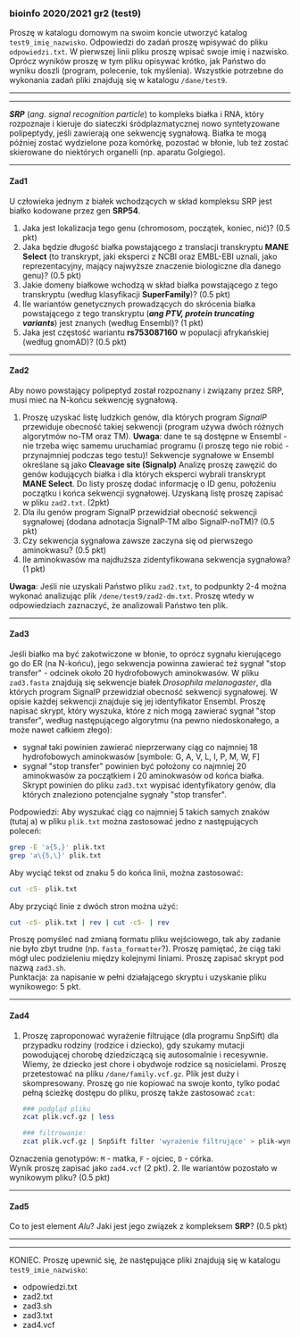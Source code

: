 ### bioinfo 2020/2021 gr2 (test9)  

Proszę w katalogu domowym na swoim koncie utworzyć katalog `test9_imię_nazwisko`. 
Odpowiedzi do zadań proszę wpisywać do pliku `odpowiedzi.txt`. W pierwszej linii pliku proszę wpisać swoje imię i nazwisko.
Oprócz wyników proszę w tym pliku opisywać krótko, jak Państwo do wyniku doszli (program, polecenie, tok myślenia).
Wszystkie potrzebne do wykonania zadań pliki znajdują się w katalogu `/dane/test9`.
***
***

***SRP*** (*ang. signal recognition particle*) to kompleks białka i RNA, który rozpoznaje i 
kieruje do siateczki śródplazmatycznej nowo syntetyzowane polipeptydy, jeśli zawierają one sekwencję sygnałową. 
Białka te mogą później zostać wydzielone poza komórkę, pozostać w błonie, lub też zostać 
skierowane do niektórych organelli (np. aparatu Golgiego).
***
#### Zad1    
U człowieka jednym z białek wchodzących w skład kompleksu SRP jest białko kodowane przez gen **SRP54**.

1. Jaka jest lokalizacja tego genu (chromosom, początek, koniec, nić)? (0.5 pkt)
2. Jaka będzie długość białka powstającego z translacji transkryptu **MANE Select** 
   (to transkrypt, jaki eksperci z NCBI oraz EMBL-EBI uznali, jako
   reprezentacyjny, mający najwyższe znaczenie biologiczne dla danego genu)? (0.5 pkt)
3. Jakie domeny białkowe wchodzą w skład białka powstającego z tego transkryptu (według klasyfikacji **SuperFamily**)? (0.5 pkt)
4. Ile wariantów genetycznych prowadzących do skrócenia białka powstającego z tego transkryptu (***ang PTV, protein truncating variants***) jest znanych (według Ensembl)? (1 pkt)
5. Jaka jest częstość wariantu **rs753087160** w populacji afrykańskiej (według gnomAD)? (0.5 pkt)  
***
#### Zad2  
Aby nowo powstający polipeptyd został rozpoznany i związany przez SRP, musi mieć na N-końcu sekwencję sygnałową. 
1. Proszę uzyskać listę ludzkich genów, dla których program *SignalP* przewiduje obecność takiej sekwencji 
   (program używa dwóch różnych algorytmów no-TM oraz TM).
**Uwaga**: dane te są dostępne w Ensembl - nie trzeba więc samemu uruchamiać programu (i proszę tego nie robić - przynajmniej podczas tego testu)!
Sekwencje sygnałowe w Ensembl określane są jako **Cleavage site (Signalp)** 
Analizę proszę zawęzić do genów kodujących białka i dla których eksperci wybrali transkrypt **MANE Select**. 
Do listy proszę dodać informację o ID genu, położeniu początku i końca sekwencji sygnałowej. Uzyskaną listę proszę zapisać w pliku `zad2.txt`.
(2pkt)
2. Dla ilu genów program SignalP przewidział obecność sekwencji sygnałowej (dodana adnotacja SignalP-TM albo SignalP-noTM)? (0.5 pkt) 
3. Czy sekwencja sygnałowa zawsze zaczyna się od pierwszego aminokwasu? (0.5 pkt)
4. Ile aminokwasów ma najdłuższa zidentyfikowana sekwencja sygnałowa? (1 pkt)

**Uwaga**: Jeśli nie uzyskali Państwo pliku `zad2.txt`, to podpunkty 2-4 można wykonać analizując plik `/dene/test9/zad2-dm.txt`.
Proszę wtedy w odpowiedziach zaznaczyć, że analizowali Państwo ten plik.
***

#### Zad3   
Jeśli białko ma być zakotwiczone w błonie, to oprócz sygnału kierującego go do ER (na N-końcu),
jego sekwencja powinna zawierać też sygnał "stop transfer" - odcinek około 20 hydrofobowych aminokwasów. 
W pliku `zad3.fasta` znajdują się sekwencje białek *Drosophila melanogaster*, dla których program SignalP 
przewidział obecność sekwencji sygnałowej.
W opisie każdej sekwencji znajduje się jej identyfikator Ensembl.
 Proszę napisać skrypt, 
który wyszuka, które z nich mogą zawierać sygnał "stop transfer", według następującego algorytmu
(na pewno niedoskonałego, a może nawet całkiem złego):
* sygnał taki powinien zawierać nieprzerwany ciąg co najmniej 18 hydrofobowych aminokwasów [symbole: G, A, V, L, I, P, M, W, F]  
* sygnał "stop transfer" powinien być położony co najmniej 20 aminokwasów za początkiem i 20 aminokwasów od końca białka.  
Skrypt powinien do pliku `zad3.txt` wypisać identyfikatory genów, dla których znaleziono potencjalne sygnały "stop transfer".

Podpowiedzi:
Aby wyszukać ciąg co najmniej 5 takich samych znaków (tutaj a) w pliku `plik.txt` można zastosować jedno z następujących poleceń:
```bash
grep -E 'a{5,}' plik.txt  
grep 'a\{5,\}' plik.txt
```
Aby wyciąć tekst od znaku 5 do końca linii, można zastosować:
```bash
cut -c5- plik.txt
```
Aby przyciąć linie z dwóch stron można użyć:
```bash
cut -c5- plik.txt | rev | cut -c5- | rev
```
Proszę pomyśleć nad zmianą formatu pliku wejściowego, tak aby zadanie nie było zbyt trudne (np. `fasta_formatter`?). 
Proszę pamiętać, że ciąg taki mógł ulec podzieleniu między kolejnymi liniami.
Proszę zapisać skrypt pod nazwą `zad3.sh`.   
Punktacja: za napisanie w pełni działającego skryptu i uzyskanie pliku wynikowego: 5 pkt.
***

#### Zad4  
1. Proszę zaproponować wyrażenie filtrujące (dla programu SnpSift) dla przypadku rodziny (rodzice i dziecko), 
gdy szukamy mutacji powodującej chorobę dziedziczącą się autosomalnie i recesywnie.
Wiemy, że dziecko jest chore i obydwoje rodzice są nosicielami. Proszę przetestować na pliku `/dane/family.vcf.gz`. Plik jest duży i skompresowany.
Proszę go nie kopiować na swoje konto, tylko podać pełną ścieżkę dostępu do pliku, proszę także zastosować `zcat`:  
   ```bash
   ### podgląd pliku
   zcat plik.vcf.gz | less
   
   ### filtrowanie:  
   zcat plik.vcf.gz | SnpSift filter 'wyrażenie filtrujące' > plik-wynikowy
   ```
   
Oznaczenia genotypów: `M` - matka, `F` - ojciec, `D` - córka.  
Wynik proszę zapisać jako `zad4.vcf` (2 pkt).
2. Ile wariantów pozostało w wynikowym pliku? (0.5 pkt)
***

#### Zad5
Co to jest element *Alu*? Jaki jest jego związek z kompleksem **SRP**? (0.5 pkt)

***
***
KONIEC. Proszę upewnić się, że następujące pliki znajdują się w katalogu `test9_imie_nazwisko`:
* odpowiedzi.txt 
* zad2.txt
* zad3.sh
* zad3.txt
* zad4.vcf 

